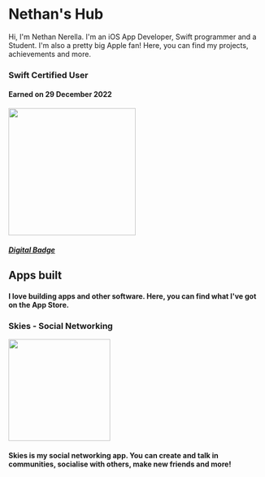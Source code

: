 # Nethan's Hub

Hi, I'm Nethan Nerella. I'm an iOS App Developer, Swift programmer and a Student. I'm also a pretty big Apple fan!
Here, you can find my projects, achievements and more.

<html>
<body>

 <h3>Swift Certified User</h3>
 <h4>Earned on 29 December 2022</h4>
 
<img src="https://images.credly.com/size/680x680/images/9b0ac7af-f7ac-4938-96a4-2d4805bfe23f/image.png" style="width: 250px; height: 250px;">

  <h5> <a href="https://www.credly.com/badges/f5cee40b-fd69-421e-9bc1-c8f1f31a7128/public_url">Digital Badge</a></h5>
 
 <h2>Apps built</h2>
 <h4>I love building apps and other software. Here, you can find what I've got on the App Store.</h4>
 
 <h3>Skies - Social Networking</h3>
 <img src="https://is5-ssl.mzstatic.com/image/thumb/Purple122/v4/d2/09/06/d2090657-0c37-5c8c-c771-d2ef234cd6ba/AppIcon-1x_U007emarketing-0-7-0-85-220.png/434x0w.webp" style="width: 200px; height: 200px;">
 <h4>Skies is my social networking app. You can create and talk in communities, socialise with others, make new friends and more!</h4>
 
  
 </body>
</html>
